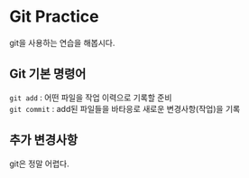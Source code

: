 # Git Practice

git을 사용하는 연습을 해봅시다.

## Git 기본 명령어

`git add` : 어떤 파일을 작업 이력으로 기록할 준비  
`git commit` : add된 파일들을 바타응로 새로운 변경사항(작업)을 기록

## 추가 변경사항

git은 정말 어렵다.